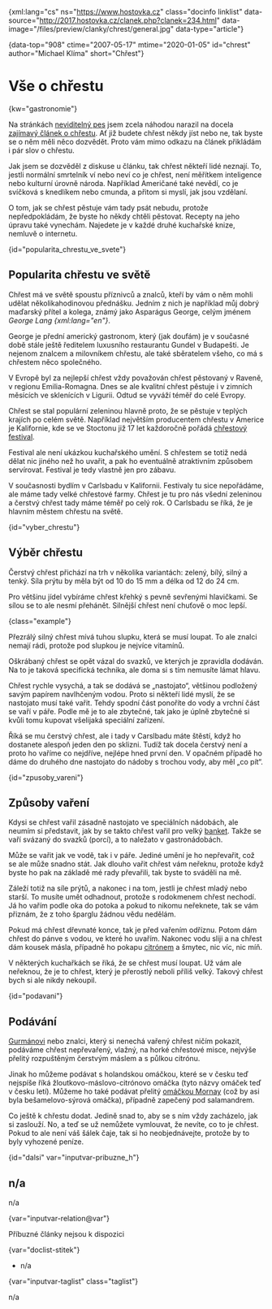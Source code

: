 
{xml:lang="cs" ns="https://www.hostovka.cz" class="docinfo linklist" data-source="http://2017.hostovka.cz/clanek.php?clanek=234.html" data-image="/files/preview/clanky/chrest/general.jpg" data-type="article"}

{data-top="908" ctime="2007-05-17" mtime="2020-01-05" id="chrest" author="Michael Klíma" short="Chřest"}

# Vše o chřestu

<!-- generated attribute kw by user_updatekw.sh on 2020-07-05, do not edit -->

{kw="gastronomie"}

Na stránkách [neviditelný pes][1] jsem zcela náhodou narazil na docela [zajímavý článek o chřestu][2]. Ať již budete chřest někdy jíst nebo ne, tak byste se o něm měli něco dozvědět. Proto vám mimo odkazu na článek přikládám i pár slov o chřestu.

Jak jsem se dozvěděl z diskuse u článku, tak chřest někteří lidé neznají. To, jestli normální smrtelník ví nebo neví co je chřest, není měřítkem inteligence nebo kulturní úrovně národa. Například Američané také nevědí, co je svíčková s knedlíkem nebo cmunda, a přitom si myslí, jak jsou vzdělaní.

O tom, jak se chřest pěstuje vám tady psát nebudu, protože nepředpokládám, že byste ho někdy chtěli pěstovat. Recepty na jeho úpravu také vynechám. Najedete je v každé druhé kuchařské knize, nemluvě o internetu.

{id="popularita\_chrestu\_ve_svete"}

## Popularita chřestu ve světě

Chřest má ve světě spoustu příznivců a znalců, kteří by vám o něm mohli udělat několikahodinovou přednášku. Jedním z nich je například můj dobrý maďarský přítel a kolega, známý jako Asparágus George, celým jménem _George Lang {xml:lang="en"}_.

George je přední americký gastronom, který (jak doufám) je v současné době stále ještě ředitelem luxusního restaurantu Gundel v Budapešti. Je nejenom znalcem a milovníkem chřestu, ale také sběratelem všeho, co má s chřestem něco společného.

V Evropě byl za nejlepší chřest vždy považován chřest pěstovaný v Raveně, v regionu Emilia-Romagna. Dnes se ale kvalitní chřest pěstuje i v zimních měsících ve sklenících v Ligurii. Odtud se vyváží téměř do celé Evropy.

Chřest se stal populární zeleninou hlavně proto, že se pěstuje v teplých krajích po celém světě. Například největším producentem chřestu v Americe je Kalifornie, kde se ve Stoctonu již 17 let každoročně pořádá [chřestový festival][3].

Festival ale není ukázkou kuchařského umění. S chřestem se totiž nedá dělat nic jiného než ho uvařit, a pak ho eventuálně atraktivním způsobem servírovat. Festival je tedy vlastně jen pro zábavu.

V současnosti bydlím v Carlsbadu v Kalifornii. Festivaly tu sice nepořádáme, ale máme tady velké chřestové farmy. Chřest je tu pro nás všední zeleninou a čerstvý chřest tady máme téměř po celý rok. O Carlsbadu se říká, že je hlavním městem chřestu na světě.

{id="vyber_chrestu"}

## Výběr chřestu

Čerstvý chřest přichází na trh v několika variantách: zelený, bílý, silný a tenký. Síla prýtu by měla být od 10 do 15 mm a délka od 12 do 24 cm.

Pro většinu jídel vybíráme chřest křehký s pevně sevřenými hlavičkami. Se sílou se to ale nesmí přehánět. Silnější chřest není chuťově o moc lepší.

{class="example"}

Přezrálý silný chřest mívá tuhou slupku, která se musí loupat. To ale znalci nemají rádi, protože pod slupkou je nejvíce vitamínů.

Oškrábaný chřest se opět vázal do svazků, ve kterých je zpravidla dodáván. Na to je taková specifická technika, ale doma si s tím nemusíte lámat hlavu.

Chřest rychle vysychá, a tak se dodává se „nastojato“, většinou podložený savým papírem navlhčeným vodou. Proto si někteří lidé myslí, že se nastojato musí také vařit. Tehdy spodní část ponoříte do vody a vrchní část se vaří v páře. Podle mě je to ale zbytečné, tak jako je úplně zbytečné si kvůli tomu kupovat všelijaká speciální zařízení.

Říká se mu čerstvý chřest, ale i tady v Carslbadu máte štěstí, když ho dostanete alespoň jeden den po sklizni. Tudíž tak docela čerstvý není a proto ho vaříme co nejdříve, nejlépe hned první den. V opačném případě ho dáme do druhého dne nastojato do nádoby s trochou vody, aby měl „co pít“.

{id="zpusoby_vareni"}

## Způsoby vaření

Kdysi se chřest vařil zásadně nastojato ve speciálních nádobách, ale neumím si představit, jak by se takto chřest vařil pro velký [banket][4]. Takže se vaří svázaný do svazků (porcí), a to naležato v gastronádobách.

Může se vařit jak ve vodě, tak i v páře. Jediné umění je ho nepřevařit, což se ale může snadno stát. Jak dlouho vařit chřest vám neřeknu, protože když byste ho pak na základě mé rady převařili, tak byste to sváděli na mě.

Záleží totiž na síle prýtů, a nakonec i na tom, jestli je chřest mladý nebo starší. To musíte umět odhadnout, protože s rodokmenem chřest nechodí. Já ho vařím podle oka do potoka a pokud to nikomu neřeknete, tak se vám přiznám, že z toho šparglu žádnou vědu nedělám.

Pokud má chřest dřevnaté konce, tak je před vařením odříznu. Potom dám chřest do pánve s vodou, ve které ho uvařím. Nakonec vodu sliji a na chřest dám kousek másla, případně ho pokapu [citrónem][5] a šmytec, nic víc, nic míň.

V některých kuchařkách se říká, že se chřest musí loupat. Už vám ale neřeknou, že je to chřest, který je přerostlý neboli příliš velký. Takový chřest bych si ale nikdy nekoupil.

{id="podavani"}

## Podávání

[Gurmánovi][6] nebo znalci, který si nenechá vařený chřest ničím pokazit, podáváme chřest nepřevařený, vlažný, na horké chřestové misce, nejvýše přelitý rozpuštěným čerstvým máslem a s půlkou citrónu.

Jinak ho můžeme podávat s holandskou omáčkou, které se v česku teď nejspíše říká žloutkovo-máslovo-citrónovo omáčka (tyto názvy omáček teď v česku letí). Můžeme ho také podávat přelitý [omáčkou Mornay][7] (což by asi byla bešamelovo-sýrová omáčka), případně zapečený pod salamandrem.

Co ještě k chřestu dodat. Jedině snad to, aby se s ním vždy zacházelo, jak si zaslouží. No, a teď se už nemůžete vymlouvat, že nevíte, co to je chřest. Pokud to ale není váš šálek čaje, tak si ho neobjednávejte, protože by to byly vyhozené peníze.

{id="dalsi" var="inputvar-pribuzne_h"}

## n/a

n/a

{var="inputvar-relation@var"}

Příbuzné články nejsou k dispozici

{var="doclist-stitek"}

  * n/a

{var="inputvar-taglist" class="taglist"}

n/a

 [1]: https://neviditelnypes.lidovky.cz
 [2]: https://neviditelnypes.lidovky.cz/spolecnost/spolecnost-ceske-nechresteni.A070515_214413_p_spolecnost_wag
 [3]: https://www.visitstockton.org/events/san-joaquin-asparagus-festival/
 [4]: banket
 [5]: citrony
 [6]: gastronomove#gurman
 [7]: besamel#syrova_omacka_mornay

